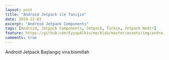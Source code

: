 ```yaml
---
layout: post
title: "Android Jetpack ile Tanışın"
date: 2019-12-03
excerpt: "Android Jetpack Components"
tags: [Android, Jetpack Components, Jetpack, Türkçe, Jetpack Nedir]
feature: https://github.com/EyyupAlkis/me/blob/master/assets/img/android-jetpack.png
comments: true
---
```

Android Jetpack Başlangıç vira bismillah